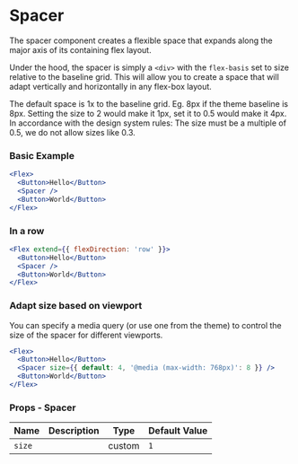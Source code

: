 # Spacer


The spacer component creates a flexible space that expands along the major axis of its containing flex layout.

Under the hood, the spacer is simply a `<div>` with the `flex-basis` set to size relative to the baseline grid. This will allow you to create a space that will adapt vertically and horizontally in any flex-box layout.

The default space is 1x to the baseline grid. Eg. 8px if the theme baseline is 8px. Setting the size to 2 would make it 1px, set it to 0.5 would make it 4px. In accordance with the design system rules: The size must be a multiple of 0.5, we do not allow sizes like 0.3.

### Basic Example

```jsx live=true
<Flex>
  <Button>Hello</Button>
  <Spacer />
  <Button>World</Button>
</Flex>
```

### In a row

```jsx live=true
<Flex extend={{ flexDirection: 'row' }}>
  <Button>Hello</Button>
  <Spacer />
  <Button>World</Button>
</Flex>
```

### Adapt size based on viewport

You can specify a media query (or use one from the theme) to control the size of the spacer for different viewports.

```jsx live=true
<Flex>
  <Button>Hello</Button>
  <Spacer size={{ default: 4, '@media (max-width: 768px)': 8 }} />
  <Button>World</Button>
</Flex>
```

### Props - Spacer
Name | Description   | Type  | Default Value  |
--- | --- | --- | --- |
`size` |  | custom | `1`
